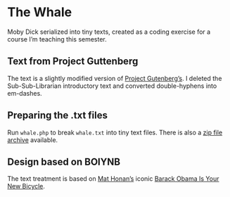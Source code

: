 # The Whale

Moby Dick serialized into tiny texts, created as a coding exercise for a course I’m teaching this semester.

## Text from Project Guttenberg

The text is a slightly modified version of [Project Gutenberg’s](http://www.gutenberg.org/cache/epub/2701/pg2701.txt). I deleted the Sub-Sub-Librarian introductory text and converted double-hyphens into em-dashes.

## Preparing the .txt files

Run `whale.php` to break `whale.txt` into tiny text files. There is also a [zip file archive](http://phiffer.org/whale/whale.zip) available.

## Design based on BOIYNB

The text treatment is based on [Mat Honan’s](http://www.honan.net/) iconic [Barack Obama Is Your New Bicycle](http://barackobamaisyournewbicycle.com/).
